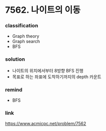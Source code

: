 # 7562. 나이트의 이동

### classification
* Graph theory
* Graph search
* BFS

### solution
* 나이트의 위치에서부터 8방향 BFS 진행
* 목표로 하는 좌표에 도착하기까지의 depth 카운트

### remind
* BFS

### link
https://www.acmicpc.net/problem/7562